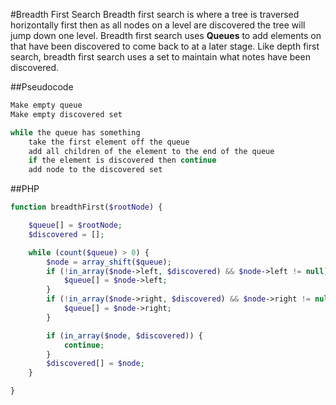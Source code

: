 #Breadth First Search
Breadth first search is where a tree is traversed horizontally first then as all nodes on a level are discovered the tree will jump down one level. Breadth first search uses **Queues** to add elements on that have been discovered to come back to at a later stage. Like depth first search, breadth first search uses a set to maintain what notes have been discovered.

##Pseudocode
```java
Make empty queue
Make empty discovered set

while the queue has something
	take the first element off the queue
	add all children of the element to the end of the queue
	if the element is discovered then continue
	add node to the discovered set
```

##PHP
```php
function breadthFirst($rootNode) {

	$queue[] = $rootNode;
	$discovered = [];

	while (count($queue) > 0) {
		$node = array_shift($queue);
		if (!in_array($node->left, $discovered) && $node->left != null) {
			$queue[] = $node->left;
		}
		if (!in_array($node->right, $discovered) && $node->right != null) {
			$queue[] = $node->right;
		}

		if (in_array($node, $discovered)) {
			continue;
		}
		$discovered[] = $node;
	}

}
```
